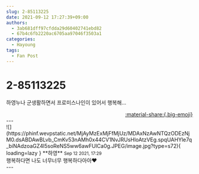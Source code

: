 ```yaml
---
slug: 2-85113225
date: 2021-09-12 17:27:39+09:00
authors:
  - 3ab681dff97cfdda29d60402741ebd82
  - 67b4c6fb2220ac6705aa97046f3503a1
categories:
  - Hayoung
tags:
  - Fan Post
---
```


# 2-85113225

<div class="post-container" markdown="1">
<div class="content-container md-sidebar__scrollwrap" markdown="1">

하영누나 군생활하면서 프로미스나인이 있어서 행복해... 

</div>
</div>

<div style="text-align: right;" markdown="1">
<a href="https://weverse.io/fromis9/fanpost/2-85113225" style="text-align: right;">:material-share:{.big-emoji}</a>
</div>
---

<div class="comments-container md-sidebar__scrollwrap" markdown="1">
<div class="comment" markdown="1">
<div class='id-container' markdown="1">
![](https://phinf.wevpstatic.net/MjAyMzExMjFfMjUz/MDAxNzAwNTQzODEzNjM0.dsABDAwBLvb_CmKv53nAMh0x44CV1NvJRUsHloAtzVEg.spqUAHYle7q_biNAdzoaGZ4l5soReNS5ww6awFUlCa0g.JPEG/image.jpg?type=s72){ loading=lazy }
**<span class="artist">하영</span>** <small>Sep 12 2021, 17:29</small><br>
</div>
<div class='comment-body' markdown="1">
행복하다면 나도 너무너무 행복하다아아♥️
</div>
</div>
</div>
---
